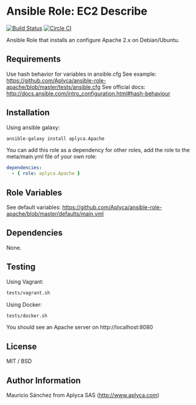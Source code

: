 Ansible Role: EC2 Describe
==========================

[![Build Status](https://travis-ci.org/Aplyca/ansible-role-apache.svg?branch=master)](https://travis-ci.org/Aplyca/ansible-role-apache)
[![Circle CI](https://circleci.com/gh/Aplyca/ansible-role-apache.png?style=badge)](https://circleci.com/gh/Aplyca/ansible-role-apache)

Ansible Role that installs an configure Apache 2.x on Debian/Ubuntu.

Requirements
------------

Use hash behavior for variables in ansible.cfg
See example: https://github.com/Aplyca/ansible-role-apache/blob/master/tests/ansible.cfg
See official docs: http://docs.ansible.com/intro_configuration.html#hash-behaviour

Installation
------------

Using ansible galaxy:
```bash
ansible-galaxy install aplyca.Apache
```
You can add this role as a dependency for other roles, add the role to the meta/main.yml file of your own role:
```yaml
dependencies:
  - { role: aplyca.Apache }
```

Role Variables
--------------

See default variables: https://github.com/Aplyca/ansible-role-apache/blob/master/defaults/main.yml

Dependencies
------------

None.

Testing
-------
Using Vagrant:

```bash
tests/vagrant.sh
```
Using Docker:

```bash
tests/docker.sh
```

You should see an Apache server on http://localhost:8080

License
-------

MIT / BSD

Author Information
------------------

Mauricio Sánchez from Aplyca SAS (http://www.aplyca.com)
